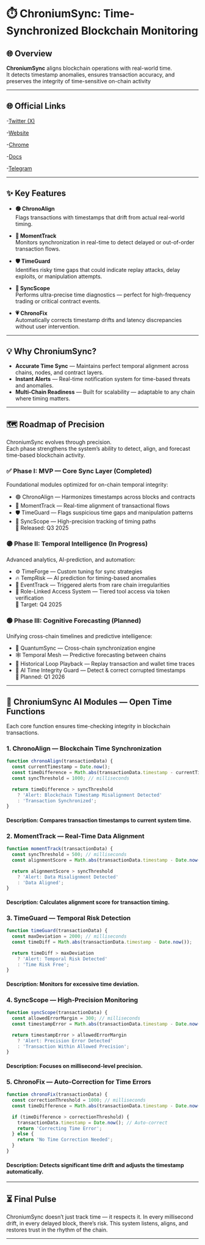 
# ⏱️ ChroniumSync: Time-Synchronized Blockchain Monitoring

## 🌐 Overview

**ChroniumSync** aligns blockchain operations with real-world time.  
It detects timestamp anomalies, ensures transaction accuracy, and preserves the integrity of time-sensitive on-chain activity

---

## 🌐 Official Links
-[Twitter (X)](https://x.com/ChroniumSync)

-[Website](https://www.chroniumsync.com/)

-[Chrome](https://chromewebstore.google.com/detail/chroniumsync/omchomfoamekfbdlldcjnnapamakegfa)

-[Docs](https://chroniumsync.gitbook.io/chroniumsync/)

-[Telegram](https://t.me/chroniumsync)

---
## ✨ Key Features

- **🟢 ChronoAlign**  
  Flags transactions with timestamps that drift from actual real-world timing.

- **🧭 MomentTrack**  
  Monitors synchronization in real-time to detect delayed or out-of-order transaction flows.

- **🛡 TimeGuard**  
  Identifies risky time gaps that could indicate replay attacks, delay exploits, or manipulation attempts.

- **🔭 SyncScope**  
  Performs ultra-precise time diagnostics — perfect for high-frequency trading or critical contract events.

- **💗 ChronoFix**  
  Automatically corrects timestamp drifts and latency discrepancies without user intervention.

---

## 💡 Why ChroniumSync?

- **Accurate Time Sync** — Maintains perfect temporal alignment across chains, nodes, and contract layers.  
- **Instant Alerts** — Real-time notification system for time-based threats and anomalies.  
- **Multi-Chain Readiness** — Built for scalability — adaptable to any chain where timing matters.

---

## 🗺 Roadmap of Precision

ChroniumSync evolves through precision.  
Each phase strengthens the system’s ability to detect, align, and forecast time-based blockchain activity.

### ✅ Phase I: MVP — Core Sync Layer (Completed)
Foundational modules optimized for on-chain temporal integrity:
- 🟢 ChronoAlign — Harmonizes timestamps across blocks and contracts
- 🧭 MomentTrack — Real-time alignment of transactional flows
- 🛡 TimeGuard — Flags suspicious time gaps and manipulation patterns
- 🔭 SyncScope — High-precision tracking of timing paths  
  📅 Released: Q3 2025

### 🟣 Phase II: Temporal Intelligence (In Progress)
Advanced analytics, AI-prediction, and automation:
- ⚙️ TimeForge — Custom tuning for sync strategies
- 🔥 TempRisk — AI prediction for timing-based anomalies
- 🎯 EventTrack — Triggered alerts from rare chain irregularities
- 🧾 Role-Linked Access System — Tiered tool access via token verification  
  📅 Target: Q4 2025

### 🟢 Phase III: Cognitive Forecasting (Planned)
Unifying cross-chain timelines and predictive intelligence:
- 🚀 QuantumSync — Cross-chain synchronization engine
- 🕸 Temporal Mesh — Predictive forecasting between chains
- 🔁 Historical Loop Playback — Replay transaction and wallet time traces
- 🔐 AI Time Integrity Guard — Detect & correct corrupted timestamps  
  📅 Planned: Q1 2026

---

## 🧠 ChroniumSync AI Modules — Open Time Functions

Each core function ensures time-checking integrity in blockchain transactions.

### 1. ChronoAlign — Blockchain Time Synchronization

```js
function chronoAlign(transactionData) {
  const currentTimestamp = Date.now();
  const timeDifference = Math.abs(transactionData.timestamp - currentTimestamp);
  const syncThreshold = 1000; // milliseconds

  return timeDifference > syncThreshold
    ? 'Alert: Blockchain Timestamp Misalignment Detected'
    : 'Transaction Synchronized';
}
```
#### Description: Compares transaction timestamps to current system time.

### 2. MomentTrack — Real-Time Data Alignment

```js
function momentTrack(transactionData) {
  const syncThreshold = 500; // milliseconds
  const alignmentScore = Math.abs(transactionData.timestamp - Date.now()) / transactionData.timestamp;

  return alignmentScore > syncThreshold
    ? 'Alert: Data Misalignment Detected'
    : 'Data Aligned';
}
```
#### Description: Calculates alignment score for transaction timing.

### 3. TimeGuard — Temporal Risk Detection

```js
function timeGuard(transactionData) {
  const maxDeviation = 2000; // milliseconds
  const timeDiff = Math.abs(transactionData.timestamp - Date.now());

  return timeDiff > maxDeviation
    ? 'Alert: Temporal Risk Detected'
    : 'Time Risk Free';
}
```
#### Description: Monitors for excessive time deviation.

### 4. SyncScope — High-Precision Monitoring

```js
function syncScope(transactionData) {
  const allowedErrorMargin = 300; // milliseconds
  const timestampError = Math.abs(transactionData.timestamp - Date.now());

  return timestampError > allowedErrorMargin
    ? 'Alert: Precision Error Detected'
    : 'Transaction Within Allowed Precision';
}
```
#### Description: Focuses on millisecond-level precision.

### 5. ChronoFix — Auto-Correction for Time Errors

```js
function chronoFix(transactionData) {
  const correctionThreshold = 1000; // milliseconds
  const timeDifference = Math.abs(transactionData.timestamp - Date.now());

  if (timeDifference > correctionThreshold) {
    transactionData.timestamp = Date.now(); // Auto-correct
    return 'Correcting Time Error';
  } else {
    return 'No Time Correction Needed';
  }
}
```
#### Description: Detects significant time drift and adjusts the timestamp automatically.

---
## ⏳ Final Pulse
ChroniumSync doesn’t just track time — it respects it.
In every millisecond drift, in every delayed block, there’s risk.
This system listens, aligns, and restores trust in the rhythm of the chain.

---
